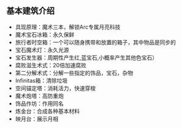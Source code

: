 ## 基本建筑介绍
* 具现原理：魔术三本，解锁Arc专属月亮科技
* 魔术宝石冰箱：永久保鲜
* 旅行者时空箱：一个可以随身携带和放置的箱子，其中物品是同步的
* 宝石魔术灯：永久光源
* 宝石发生器：周期性产生红,蓝宝石,小概率产生其他色宝石）
* 腐败滋生术式：20倍加速腐败
* 第二分解术式：分解一些指定的饰品，宝石，杂物
* Infinitas箱：清除垃圾
* 空间锚定塔：消耗活力，快速穿梭
* 魔术炮塔：高防重炮
* 饰品作坊：作用同名
* 炼金台：合成各种基本材料
* 映月台：展示月相

